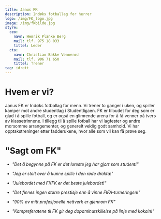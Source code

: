 ```yaml
---
title: Janus FK
description: Indøks fotballag for herrer
logo: /img/FK_logo.jpg
image: /img/fkbilde.jpg
styre:
  ceo:
    navn: Henrik Planke Berg
    mail: tlf. 975 18 033
    tittel: Leder
  cto:
    navn: Christian Bakke Vennerød
    mail: tlf. 906 71 650
    tittel: Trener
tag: idrett
---
```


# Hvem er vi?

Janus FK er Indøks fotballag for menn. Vi trener to ganger i uken, og spiller kamper mot andre studentlag i Studentligaen. FK er tilbudet for deg som er glad i å spille fotball, og er også en glimrende arena for å få venner på tvers av klassetrinnene. I tillegg til å spille fotball har vi lagfester og andre morsomme arrangementer, og generelt veldig godt samhold. Vi har opptakstreninger etter fadderukene, hvor alle som vil kan få prøve seg.

# "Sagt om FK"

- _"Det å begynne på FK er det lureste jeg har gjort som student!"_

- _"Jeg er stolt over å kunne spille i den røde drakta!"_

- _"Julebordet med FKFK er det beste julebordet!"_

- _"Det finnes ingen større prestisje enn å vinne FIFA-turneringen!"_

- _"90% av mitt profesjonelle nettverk er gjennom FK"_

- _"Kampreferatene til FK gir deg dopaminutskillelse på linje med kokain!"_
